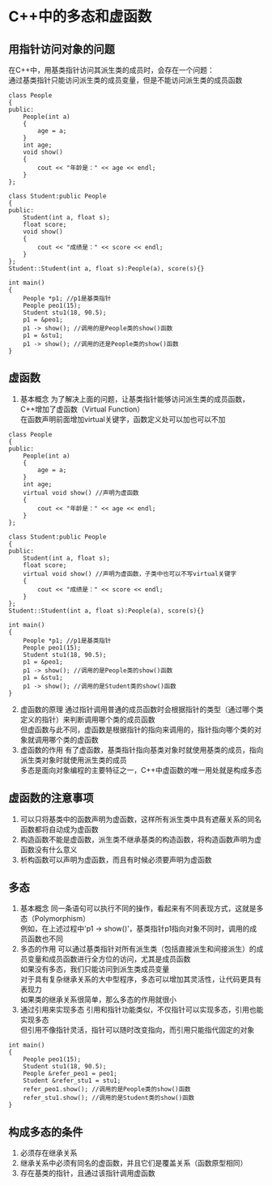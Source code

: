 # C++中的多态和虚函数

## 用指针访问对象的问题
在C++中，用基类指针访问其派生类的成员时，会存在一个问题：  
通过基类指针只能访问派生类的成员变量，但是不能访问派生类的成员函数  
```
class People
{
public:
	People(int a)
	{
		age = a;
	}
	int age;
	void show()
	{
		cout << "年龄是：" << age << endl;
	}
};

class Student:public People
{
public:
	Student(int a, float s);
	float score;
	void show()
	{
		cout << "成绩是：" << score << endl;
	}
};
Student::Student(int a, float s):People(a), score(s){}

int main()
{
	People *p1; //p1是基类指针
	People peo1(15);
	Student stu1(18, 90.5);
	p1 = &peo1;
	p1 -> show(); //调用的是People类的show()函数
	p1 = &stu1;
	p1 -> show(); //调用的还是People类的show()函数
}
```


## 虚函数
1. 基本概念
为了解决上面的问题，让基类指针能够访问派生类的成员函数，C++增加了虚函数（Virtual Function）  
在函数声明前面增加virtual关键字，函数定义处可以加也可以不加  
```
class People
{
public:
	People(int a)
	{
		age = a;
	}
	int age;
	virtual void show() //声明为虚函数
	{
		cout << "年龄是：" << age << endl;
	}
};

class Student:public People
{
public:
	Student(int a, float s);
	float score;
	virtual void show() //声明为虚函数，子类中也可以不写virtual关键字
	{
		cout << "成绩是：" << score << endl;
	}
};
Student::Student(int a, float s):People(a), score(s){}

int main()
{
	People *p1; //p1是基类指针
	People peo1(15);
	Student stu1(18, 90.5);
	p1 = &peo1;
	p1 -> show(); //调用的是People类的show()函数
	p1 = &stu1;
	p1 -> show(); //调用的是Student类的show()函数
}
```
2. 虚函数的原理
通过指针调用普通的成员函数时会根据指针的类型（通过哪个类定义的指针）来判断调用哪个类的成员函数  
但虚函数与此不同，虚函数是根据指针的指向来调用的，指针指向哪个类的对象就调用哪个类的虚函数  
3. 虚函数的作用
有了虚函数，基类指针指向基类对象时就使用基类的成员，指向派生类对象时就使用派生类的成员  
多态是面向对象编程的主要特征之一，C++中虚函数的唯一用处就是构成多态  


## 虚函数的注意事项
1. 可以只将基类中的函数声明为虚函数，这样所有派生类中具有遮蔽关系的同名函数都将自动成为虚函数  
2. 构造函数不能是虚函数，派生类不继承基类的构造函数，将构造函数声明为虚函数没有什么意义  
3. 析构函数可以声明为虚函数，而且有时候必须要声明为虚函数  


## 多态
1. 基本概念
同一条语句可以执行不同的操作，看起来有不同表现方式，这就是多态（Polymorphism）  
例如，在上述过程中'p1 -> show()'，基类指针p1指向对象不同时，调用的成员函数也不同  
2. 多态的作用
可以通过基类指针对所有派生类（包括直接派生和间接派生）的成员变量和成员函数进行全方位的访问，尤其是成员函数  
如果没有多态，我们只能访问到派生类成员变量  
对于具有复杂继承关系的大中型程序，多态可以增加其灵活性，让代码更具有表现力  
如果类的继承关系很简单，那么多态的作用就很小  
3. 通过引用来实现多态
引用和指针功能类似，不仅指针可以实现多态，引用也能实现多态  
但引用不像指针灵活，指针可以随时改变指向，而引用只能指代固定的对象  
```
int main()
{
	People peo1(15);
	Student stu1(18, 90.5);
	People &refer_peo1 = peo1;
	Student &refer_stu1 = stu1;
	refer_peo1.show(); //调用的是People类的show()函数
	refer_stu1.show(); //调用的是Student类的show()函数
}
```


## 构成多态的条件
1. 必须存在继承关系  
2. 继承关系中必须有同名的虚函数，并且它们是覆盖关系（函数原型相同）  
3. 存在基类的指针，且通过该指针调用虚函数  